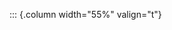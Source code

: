 <!-- Copyright (C) 2024  Kevin Sandom -->
<!-- Begin a new column of width 55%. -->

::: {.column width="55%" valign="t"}

